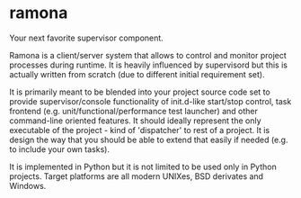 ramona
======

Your next favorite supervisor component.

Ramona is a client/server system that allows to control and monitor project processes during runtime.
It is heavily influenced by supervisord but this is actually written from scratch (due to different initial requirement set).

It is primarily meant to be blended into your project source code set to provide supervisor/console functionality of init.d-like start/stop control, task frontend (e.g. unit/functional/performance test launcher) and other command-line oriented features. It should ideally represent the only executable of the project - kind of 'dispatcher' to rest of a project. It is design the way that you should be able to extend that easily if needed (e.g. to include your own tasks).

It is implemented in Python but it is not limited to be used only in Python projects.
Target platforms are all modern UNIXes, BSD derivates and Windows.
